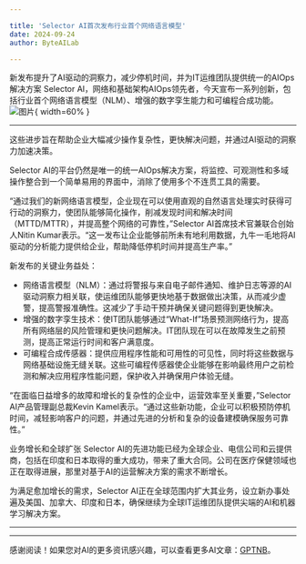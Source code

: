 ```yaml
---

title: 'Selector AI首次发布行业首个网络语言模型'
date: 2024-09-24
author: ByteAILab

---
```


新发布提升了AI驱动的洞察力，减少停机时间，并为IT运维团队提供统一的AIOps解决方案
Selector AI，网络和基础架构AIOps领先者，今天宣布一系列创新，包括行业首个网络语言模型（NLM）、增强的数字孪生能力和可编程合成功能。![图片](https://ai-techpark.com/wp-content/uploads/2024/09/Selector-960x540.jpg){ width=60% }

---
这些进步旨在帮助企业大幅减少操作复杂性，更快解决问题，并通过AI驱动的洞察力加速决策。

Selector AI的平台仍然是唯一的统一AIOps解决方案，将监控、可观测性和多域操作整合到一个简单易用的界面中，消除了使用多个不连贯工具的需要。

“通过我们的新网络语言模型，企业现在可以使用直观的自然语言处理实时获得可行动的洞察力，使团队能够简化操作，削减发现时间和解决时间（MTTD/MTTR），并提高整个网络的可靠性，”Selector AI首席技术官兼联合创始人Nitin Kumar表示。“这一发布让企业能够前所未有地利用数据，九牛一毛地将AI驱动的分析能力提供给企业，帮助降低停机时间并提高生产率。”

新发布的关键业务益处：
- 网络语言模型（NLM）：通过将警报与来自电子邮件通知、维护日志等源的AI驱动洞察力相关联，使运维团队能够更快地基于数据做出决策，从而减少虚警，提高警报准确性。这减少了手动干预并确保关键问题得到更快解决。
- 增强的数字孪生技术：使IT团队能够通过“What-If”场景预测网络行为，提高所有网络层的风险管理和更快问题解决。IT团队现在可以在故障发生之前预测，提高正常运行时间和客户满意度。
- 可编程合成传感器：提供应用程序性能和可用性的可见性，同时将这些数据与网络基础设施无缝关联。这些可编程传感器使企业能够在影响最终用户之前检测和解决应用程序性能问题，保护收入并确保用户体验无缝。

“在面临日益增多的故障和增长的复杂性的企业中，运营效率至关重要，”Selector AI产品管理副总裁Kevin Kamel表示。“通过这些新功能，企业可以积极预防停机时间，减轻影响客户的问题，并通过先进的分析和复杂的设备建模确保服务可靠性。”

业务增长和全球扩张
Selector AI的先进功能已经为全球企业、电信公司和云提供商，包括在印度和日本取得的重大成功，带来了重大合同。公司在医疗保健领域也正在取得进展，那里对基于AI的运营解决方案的需求不断增长。

为满足愈加增长的需求，Selector AI正在全球范围内扩大其业务，设立新办事处遍及美国、加拿大、印度和日本，确保继续为全球IT运维团队提供尖端的AI和机器学习解决方案。

---
---
感谢阅读！如果您对AI的更多资讯感兴趣，可以查看更多AI文章：[GPTNB](https://gptnb.com)。